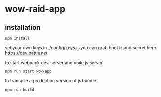 # wow-raid-app

## installation
`
npm install
`

set your own keys in ./config/keys.js
you can grab bnet id and secret here https://dev.battle.net 


to start webpack-dev-server and node.js server

`
npm run start wow-app
`

to transpile a production version of js bundle

`
npm run build
`



